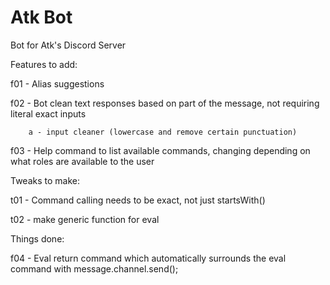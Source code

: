 # Atk Bot
Bot for Atk's Discord Server

Features to add:

f01 -   Alias suggestions

f02 -   Bot clean text responses based on part of the message, not requiring literal exact inputs

        a - input cleaner (lowercase and remove certain punctuation)

f03 -   Help command to list available commands, changing depending on what roles are available to the user

Tweaks to make:

t01 -   Command calling needs to be exact, not just startsWith()

t02 -   make generic function for eval

Things done:

f04 -   Eval return command which automatically surrounds the eval command with message.channel.send();
